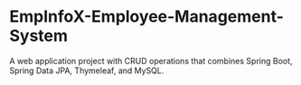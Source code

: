 # EmpInfoX-Employee-Management-System
A  web application project with CRUD operations that combines Spring Boot, Spring Data JPA, Thymeleaf, and MySQL.
